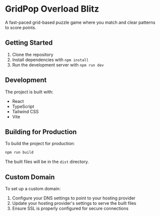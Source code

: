 # GridPop Overload Blitz

A fast-paced grid-based puzzle game where you match and clear patterns to score points.

## Getting Started

1. Clone the repository
2. Install dependencies with `npm install`
3. Run the development server with `npm run dev`

## Development

The project is built with:

- React
- TypeScript
- Tailwind CSS
- Vite

## Building for Production

To build the project for production:

```bash
npm run build
```

The built files will be in the `dist` directory.

## Custom Domain

To set up a custom domain:

1. Configure your DNS settings to point to your hosting provider
2. Update your hosting provider's settings to serve the built files
3. Ensure SSL is properly configured for secure connections
